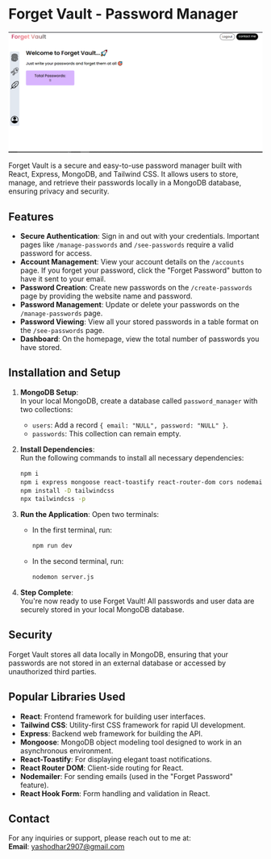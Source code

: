 
# Forget Vault - Password Manager

<img src="./src/assets/forget vault.PNG">

Forget Vault is a secure and easy-to-use password manager built with React, Express, MongoDB, and Tailwind CSS. It allows users to store, manage, and retrieve their passwords locally in a MongoDB database, ensuring privacy and security.

## Features
- **Secure Authentication**: Sign in and out with your credentials. Important pages like `/manage-passwords` and `/see-passwords` require a valid password for access.
- **Account Management**: View your account details on the `/accounts` page. If you forget your password, click the "Forget Password" button to have it sent to your email.
- **Password Creation**: Create new passwords on the `/create-passwords` page by providing the website name and password.
- **Password Management**: Update or delete your passwords on the `/manage-passwords` page.
- **Password Viewing**: View all your stored passwords in a table format on the `/see-passwords` page.
- **Dashboard**: On the homepage, view the total number of passwords you have stored.

## Installation and Setup

1. **MongoDB Setup**:  
   In your local MongoDB, create a database called `password_manager` with two collections:
   - `users`: Add a record `{ email: "NULL", password: "NULL" }`.
   - `passwords`: This collection can remain empty.

2. **Install Dependencies**:  
   Run the following commands to install all necessary dependencies:
   ```bash
   npm i
   npm i express mongoose react-toastify react-router-dom cors nodemailer react-hook-form autoprefixer react-tooltip
   npm install -D tailwindcss
   npx tailwindcss -p
   ```

3. **Run the Application**:
   Open two terminals:
   - In the first terminal, run:
     ```bash
     npm run dev
     ```
   - In the second terminal, run:
     ```bash
     nodemon server.js
     ```

4. **Step Complete**:  
   You're now ready to use Forget Vault! All passwords and user data are securely stored in your local MongoDB database.

## Security
Forget Vault stores all data locally in MongoDB, ensuring that your passwords are not stored in an external database or accessed by unauthorized third parties.

## Popular Libraries Used
- **React**: Frontend framework for building user interfaces.
- **Tailwind CSS**: Utility-first CSS framework for rapid UI development.
- **Express**: Backend web framework for building the API.
- **Mongoose**: MongoDB object modeling tool designed to work in an asynchronous environment.
- **React-Toastify**: For displaying elegant toast notifications.
- **React Router DOM**: Client-side routing for React.
- **Nodemailer**: For sending emails (used in the "Forget Password" feature).
- **React Hook Form**: Form handling and validation in React.

## Contact
For any inquiries or support, please reach out to me at:  
**Email**: yashodhar2907@gmail.com
